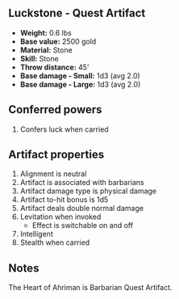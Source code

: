 ## Luckstone - Quest Artifact

- **Weight:**                 0.6 lbs
- **Base value:**             2500 gold
- **Material:**               Stone
- **Skill:**                  Stone
- **Throw distance:**         45'
- **Base damage - Small:**    1d3 (avg 2.0)
- **Base damage - Large:**    1d3 (avg 2.0)

## Conferred powers
1. Confers luck when carried

## Artifact properties
1. Alignment is neutral
2. Artifact is associated with barbarians
3. Artifact damage type is physical damage
4. Artifact to-hit bonus is 1d5
5. Artifact deals double normal damage
6. Levitation when invoked
    * Effect is switchable on and off
7. Intelligent
8. Stealth when carried

## Notes
The Heart of Ahriman is Barbarian Quest Artifact.